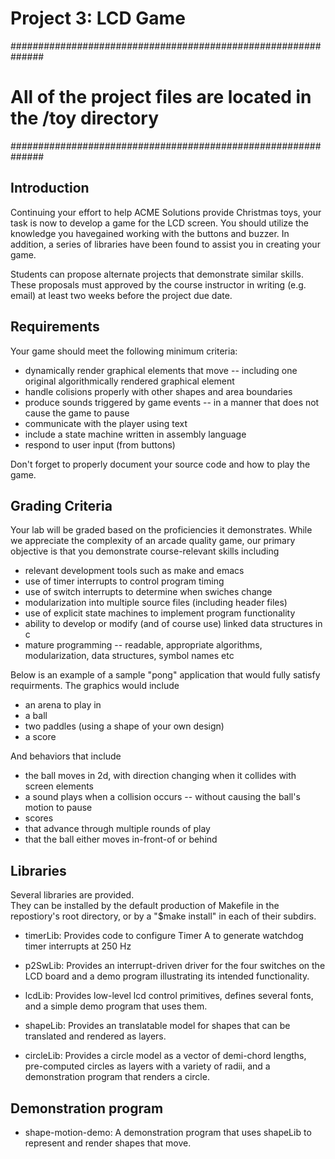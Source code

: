 # Project 3: LCD Game

##############################################################
# All of the project files are located in the /toy directory #
##############################################################

## Introduction

Continuing your effort to help ACME Solutions provide Christmas toys, 
your task is now to develop a game for the LCD screen.  You should 
utilize the knowledge you havegained working with the buttons and 
buzzer.  In addition, a series of libraries have been found to assist
you in creating your game.

Students can propose alternate projects that demonstrate
similar skills.  These proposals must approved by the course
instructor in writing (e.g. email) at least two weeks before the
project due date. 

## Requirements
Your game should meet the following minimum criteria:

- dynamically render graphical elements that move
-- including one original algorithmically rendered graphical element 
- handle colisions properly with other shapes and area boundaries
- produce sounds triggered by game events
-- in a manner that does not cause the game to pause
- communicate with the player using text
- include a state machine written in assembly language
- respond to user input (from buttons)

Don't forget to properly document your source code and how to play the game.

## Grading Criteria

Your lab will be graded based on the proficiencies it demonstrates.
While we appreciate the complexity of an
arcade quality game, our primary objective is that you demonstrate
course-relevant skills including

- relevant development tools such as make and emacs
- use of timer interrupts to control program timing
- use of switch interrupts to determine when swiches change
- modularization into multiple source files (including header files)
- use of explicit state machines to implement program functionality
- ability to develop or modify (and of course use) linked data structures in c
- mature programming
-- readable, appropriate algorithms, modularization, data structures, symbol names etc

Below is an example of a sample "pong" application that would fully satisfy
requirments.  The graphics would include

- an arena to play in
- a ball
- two paddles (using a shape of your own design)
- a score

And behaviors that include

- the ball moves in 2d, with direction changing when it collides with
  screen elements
- a sound plays when a collision occurs
-- without causing the ball's motion to pause
- scores
 - that advance through multiple rounds of play
 - that the ball either moves in-front-of or behind

## Libraries

Several libraries are provided.  
They can be installed by the default production of Makefile in the repostiory's 
root directory, or by a "$make install" in each of their subdirs.

- timerLib: Provides code to configure Timer A to generate watchdog timer interrupts at 250 Hz

- p2SwLib: Provides an interrupt-driven driver for the four switches on the LCD board and a demo program illustrating its intended functionality.

- lcdLib: Provides low-level lcd control primitives, defines several fonts, 
and a simple demo program that uses them.

- shapeLib: Provides an translatable model for shapes that can be translated 
and rendered as layers.

- circleLib: Provides a circle model as a vector of demi-chord lengths,
pre-computed circles as layers with a variety of radii, 
and a demonstration program that renders a circle.


## Demonstration program

- shape-motion-demo: A demonstration program that uses shapeLib to represent
and render shapes that move.


